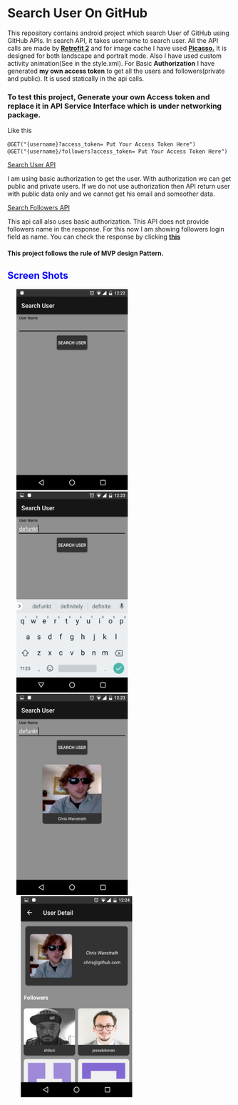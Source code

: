 # Search User On GitHub
This repository contains android project which search User of GitHub using GitHub APIs.  In search API, it takes username to search user. 
All the API calls are made by <a href="http://square.github.io/retrofit/"><b>Retrofit 2</b></a> and for image cache I have used <a href="http://square.github.io/picasso/"><b>Picasso.</b></a></n> It is designed for both landscape and portrait mode.  Also I have used custom activity animation(See in the style.xml). For Basic <b>Authorization</b> I have generated <b>my own access token</b> to get all the users and followers(private and public).  It is used statically in the api calls. 
### To test this project, Generate your own Access token and replace it in API Service Interface which is under networking package.
Like this
```
@GET("{username}?access_token= Put Your Access Token Here")
@GET("{username}/followers?access_token= Put Your Access Token Here")
```
[Search User API](https://developer.github.com/v3/users/#get-a-single-user)
<p>I am using basic authorization to get the user.  With authorization we can get public and private users.  If we do not use authorization then API return user with public data only and we cannot get his email and someother data.</p>

[Search Followers API](https://developer.github.com/v3/users/followers)
<p>This api call also uses basic authorization.  This API does not provide followers name in the response.  For this now I am showing followers login field as name.  You can check the response by clicking <a href="https://developer.github.com/v3/users/followers/#list-followers-of-a-user"><b>this</b></a></p> 
<h4>This project follows the rule of <b>MVP</b> design Pattern.</h4>
<h2 style="color:blue;">Screen Shots</h2>

<div class="container">   
<div class = "vertpan pic"><img class="aligncenter" alt="Search Screen" src="https://github.com/shakeelnasrullah/SearchUserOnGitHub/blob/master/app/Screen%20Shots/1.png" width="250" height="450" hspace="20"/></div>
        <div class = "vertpan pic"><img class="aligncenter" alt="Search Result" src="https://github.com/shakeelnasrullah/SearchUserOnGitHub/blob/master/app/Screen%20Shots/2.png" width="250" height="450" hspace="20"/></div>
        <div class = "vertpan pic"><img class="aligncenter" alt="Search User" src="https://github.com/shakeelnasrullah/SearchUserOnGitHub/blob/master/app/Screen%20Shots/3.png" width="250" height="450" hspace="20" /></div>
        <div class = "vertpan pic"><img class="aligncenter" alt="Detail Screen" src="https://github.com/shakeelnasrullah/SearchUserOnGitHub/blob/master/app/Screen%20Shots/4.png" width="250" height="450" hspace="30"/></div>


        
